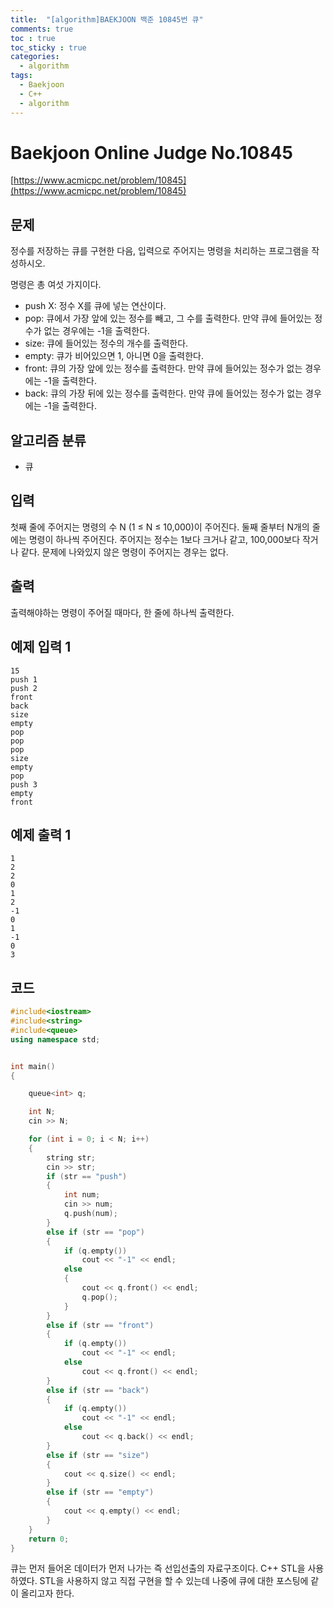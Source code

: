 ```yaml
---
title:  "[algorithm]BAEKJOON 백준 10845번 큐"
comments: true
toc : true
toc_sticky : true
categories:
  - algorithm
tags:
  - Baekjoon
  - C++
  - algorithm
---
```


# Baekjoon Online Judge No.10845

[https://www.acmicpc.net/problem/10845](https://www.acmicpc.net/problem/10845)

## 문제

정수를 저장하는 큐를 구현한 다음, 입력으로 주어지는 명령을 처리하는 프로그램을 작성하시오.

명령은 총 여섯 가지이다.

- push X: 정수 X를 큐에 넣는 연산이다.
- pop: 큐에서 가장 앞에 있는 정수를 빼고, 그 수를 출력한다. 만약 큐에 들어있는 정수가 없는 경우에는 -1을 출력한다.
- size: 큐에 들어있는 정수의 개수를 출력한다.
- empty: 큐가 비어있으면 1, 아니면 0을 출력한다.
- front: 큐의 가장 앞에 있는 정수를 출력한다. 만약 큐에 들어있는 정수가 없는 경우에는 -1을 출력한다.
- back: 큐의 가장 뒤에 있는 정수를 출력한다. 만약 큐에 들어있는 정수가 없는 경우에는 -1을 출력한다.

## 알고리즘 분류

- 큐

## 입력

첫째 줄에 주어지는 명령의 수 N (1 ≤ N ≤ 10,000)이 주어진다. 둘째 줄부터 N개의 줄에는 명령이 하나씩 주어진다. 주어지는 정수는 1보다 크거나 같고, 100,000보다 작거나 같다. 문제에 나와있지 않은 명령이 주어지는 경우는 없다.

## 출력

출력해야하는 명령이 주어질 때마다, 한 줄에 하나씩 출력한다.



## 예제 입력 1

```
15
push 1
push 2
front
back
size
empty
pop
pop
pop
size
empty
pop
push 3
empty
front
```

## 예제 출력 1

```
1
2
2
0
1
2
-1
0
1
-1
0
3
```



## 코드

```c++
#include<iostream>
#include<string>
#include<queue>
using namespace std;


int main()
{

	queue<int> q; 

	int N;
	cin >> N;

	for (int i = 0; i < N; i++)
	{
		string str;
		cin >> str;
		if (str == "push")
		{
			int num;
			cin >> num;
			q.push(num);
		}
		else if (str == "pop")
		{
			if (q.empty())
				cout << "-1" << endl;
			else
			{
				cout << q.front() << endl;
				q.pop();
			}
		}
		else if (str == "front")
		{
			if (q.empty())
				cout << "-1" << endl;
			else
				cout << q.front() << endl;
		}
		else if (str == "back")
		{
			if (q.empty())
				cout << "-1" << endl;
			else
				cout << q.back() << endl;
		}
		else if (str == "size")
		{
			cout << q.size() << endl;
		}
		else if (str == "empty")
		{
			cout << q.empty() << endl;
		}
	}
	return 0;
}
```

큐는 먼저 들어온 데이터가 먼저 나가는 즉 선입선출의 자료구조이다. C++ STL을 사용하였다. STL을 사용하지 않고 직접 구현을 할 수 있는데 나중에 큐에 대한 포스팅에 같이 올리고자 한다. 



